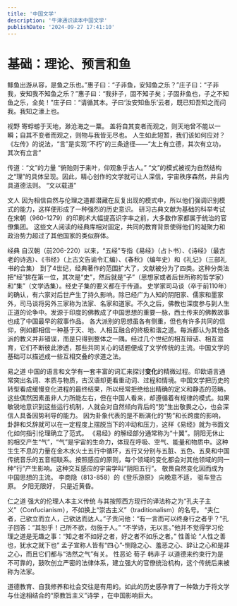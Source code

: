 ```yaml
---
title: '中国文学'
description: '牛津通识读本中国文学'
publishDate: '2024-09-27 17:41:10'
---
```


# 基础：理论、预言和鱼

鲦鱼出游从容，是鱼之乐也。”惠子曰：“子非鱼，安知鱼之乐？”庄子曰：“子非我，安知我不知鱼之乐？”惠子曰：“我非子，固不知子矣；子固非鱼也，子之不知鱼之乐，全矣！”庄子曰：“请循其本。子曰‘汝安知鱼乐’云者，既已知吾知之而问我。我知之濠上也。

视野
寄蜉蝣于天地，渺沧海之一粟。
盖将自其变者而观之，则天地曾不能以一瞬；自其不变者而观之，则物与我皆无尽也。
人生如此短暂，我们该如何应对？
《左传》的说法，“言”是实现“不朽”的三条途径——“太上有立德，其次有立功，其次有立言”

传道：“文”的力量
“俯贻则于来叶，仰观象乎古人。”
“文”的模式被视为自然结构之“理”的具体呈现。因此，精心创作的文学就可让人深信，宇宙秩序森然，并且内具道德法则。
“文以载道”

文人
因为相信自然与伦理之道都潜藏在反复出现的模式中，所以他们强调识别模式的能力，这样便形成了一种强烈的历史意识。
研习古典文献为基础的科举考试
在宋朝（960-1279）的印刷术大幅提高识字率之前，大多数作家都属于统治的官僚集团。
这些文人阅读的经典库相对固定，共同的教育背景使得他们的凝聚力和政治势力超过了其他国家的类似群体。

经典
自汉朝（前206-220）以来，“五经”专指《易经》（占卜书）、《诗经》（最古老的诗选）、《书经》（上古文告谕令汇编）、《春秋》（编年史）和《礼记》（三部礼书的合集）
到了4世纪，经典著作的范围扩大了，文献被分为了四类。这种分类法把“经”排在第一位，其次是“史”，然后就是“子”（思想家或者后世所称的哲学家）和“集”（文学选集）。经史子集的要义都在于传道。
史学家司马谈（卒于前110年）的确认，有六家对后世产生了持久影响。除已经广为人知的阴阳家、儒家和墨家外，司马谈将另外三家称为法家、名家和道家。不久之后，佛教也深度参与到人生正道的论争中。发源于印度的佛教成了中国思想的重要一脉，西土传来的佛教故事也成了中国最早的叙事作品。
各大派别的思想虽各有侧重，但也有许多共同的信仰，例如都相信一种基于天、地、人相互融合的终极和谐之道。每派都认为其他各派的教义并非错误，而是只得到整体之一隅。经过几个世纪的相互辩诘、相互滋育，它们不断彼此渗透，那些共同关心的话题便成了文学传统的主流。中国文学的基础可以描述成一些互相交叠的求道之法。

易之道
中国的语言和文学有一套丰富的词汇来探讨**变化**的精微过程。印欧语言通常突出名词、本质与物质，古汉语却更看重动词、过程和情境。中国文学把历史的转型看成缓慢变化进程的最终结果，所以经常拒绝给出精确的定义和静态的范畴。
这些偶然因素虽非人力所能左右，但在中国人看来，却遵循着有规律的模式。如果敏锐地意识到这些运行机制，人就会对自然倾向背后的“势”生出敬畏之心，也会深信人具备因势利导的能力。
因为卦象代表的是不断演化的“势”和长跨度的影响，卦辞和爻辞就可以在一定程度上摆脱当下的冲动和压力，这样《易经》就为书面文化如何指引伦理确立了范式。
《易经》的解经部分通常称为“十翼”。阴阳无休止的相交产生“气”，“气”是宇宙的生命力，体现在呼吸、空气、能量和物质中。这种生生不息的力量在金木水火土五行中循环，五行又分别与五脏、五色、五臭和中国传统音乐的五音相联系。按照感应的原则，每个领域的变化都会对其他领域的同一种“行”产生影响。这种交互感应的宇宙学叫“阴阳五行”。
敬畏自然变化因而成为中国思想的主流。
李商隐（813-858）的《登乐游原》
向晚意不适，
驱车登古原。
夕阳无限好，
只是近黄昏。

仁之道
强大的伦理人本主义传统
与其按照西方现行的译法称之为“孔夫子主义”（Confucianism），不如换上“崇古主义”（traditionalism）的名号。
“夫仁者，己欲立而立人，己欲达而达人。”子贡问他：“有一言而可以终身行之者乎？”孔子回答：“其恕乎！己所不欲，勿施于人。”
“不学诗，无以言。”他并不觉得学习伦理之道是无趣之事：“知之者不如好之者，好之者不如乐之者。” 
性善论 “人性之善也，犹水之就下也”
孟子宣称人皆有“四心”-恻隐之心、羞恶之心、辞让之心和是非之心，而且它们都与“浩然之气”有关。
性恶论 荀子
韩非子 以道德来约束行为是不可靠的，鼓吹创立严密的法律体系，建立强大的官僚统治机构，这个传统后来被称为法家。

道德教育、自我修养和社会交往是有用的。如此的历史感孕育了一种致力于将文学与仕途相结合的“原教旨主义”诗学 ，在中国影响巨大。

